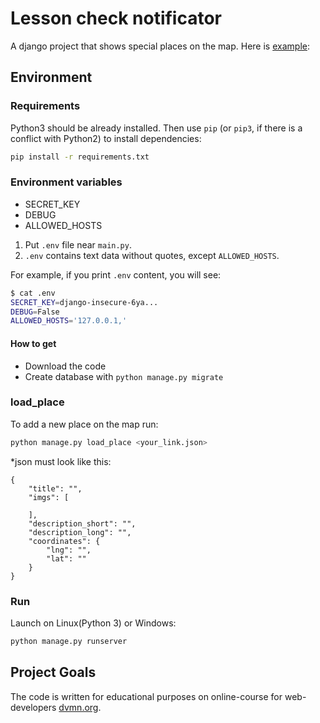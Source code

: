 # Lesson check notificator

A django project that shows special places on the map.
Here is [example](http://notagirl.pythonanywhere.com/):

## Environment


### Requirements

Python3 should be already installed. 
Then use `pip` (or `pip3`, if there is a conflict with Python2) to install dependencies:
```bash
pip install -r requirements.txt
```

### Environment variables

- SECRET_KEY
- DEBUG
- ALLOWED_HOSTS

1. Put `.env` file near `main.py`.
2. `.env` contains text data without quotes, except `ALLOWED_HOSTS`.

For example, if you print `.env` content, you will see:

```bash
$ cat .env
SECRET_KEY=django-insecure-6ya...
DEBUG=False
ALLOWED_HOSTS='127.0.0.1,'
```

#### How to get

- Download the code
- Create database with `python manage.py migrate`

### load_place

To add a new place on the map run:
```bash
python manage.py load_place <your_link.json>
```
*json must look like this:
```
{
    "title": "",
    "imgs": [
       
    ],
    "description_short": "",
    "description_long": "",
    "coordinates": {
        "lng": "",
        "lat": ""
    }
}
```

### Run

Launch on Linux(Python 3) or Windows:
```bash
python manage.py runserver
```

## Project Goals

The code is written for educational purposes on online-course for web-developers [dvmn.org](https://dvmn.org/).